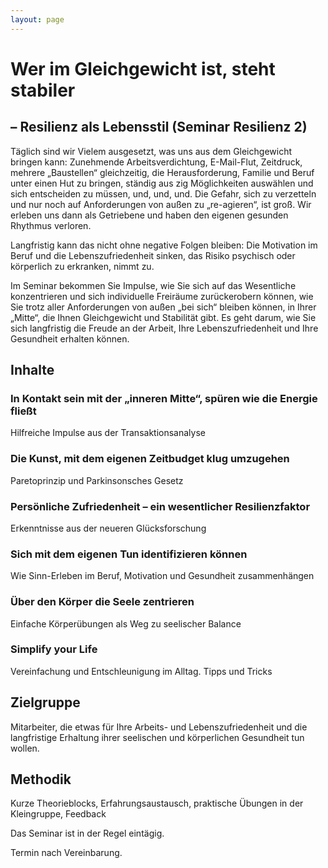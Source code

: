 ```yaml
---
layout: page
---
```


# Wer im Gleichgewicht ist, steht stabiler

## – Resilienz als Lebensstil (Seminar Resilienz 2)

Täglich sind wir Vielem ausgesetzt, was uns aus dem Gleichgewicht bringen kann: Zunehmende Arbeitsverdichtung, E-Mail-Flut, Zeitdruck, mehrere „Baustellen“ gleichzeitig, die Herausforderung, Familie und Beruf unter einen Hut zu bringen, ständig aus zig Möglichkeiten auswählen und sich entscheiden zu müssen, und, und, und. Die Gefahr, sich zu verzetteln und nur noch auf Anforderungen von außen zu „re-agieren“, ist groß. Wir erleben uns dann als Getriebene und haben den eigenen gesunden Rhythmus verloren.

Langfristig kann das nicht ohne negative Folgen bleiben: Die Motivation im Beruf und die Lebenszufriedenheit sinken, das Risiko psychisch oder körperlich zu erkranken, nimmt zu.

Im Seminar bekommen Sie Impulse, wie Sie sich auf das Wesentliche konzentrieren und sich individuelle Freiräume zurückerobern können, wie Sie trotz aller Anforderungen von außen „bei sich“ bleiben können, in Ihrer „Mitte“, die Ihnen Gleichgewicht und Stabilität gibt. Es geht darum, wie Sie sich langfristig die Freude an der Arbeit, Ihre Lebenszufriedenheit und Ihre Gesundheit erhalten können.

## Inhalte

### In Kontakt sein mit der „inneren Mitte“, spüren wie die Energie fließt

Hilfreiche Impulse aus der Transaktionsanalyse

### Die Kunst, mit dem eigenen Zeitbudget klug umzugehen

Paretoprinzip und Parkinsonsches Gesetz

### Persönliche Zufriedenheit – ein wesentlicher Resilienzfaktor

Erkenntnisse aus der neueren Glücksforschung

### Sich mit dem eigenen Tun identifizieren können

Wie Sinn-Erleben im Beruf, Motivation und Gesundheit zusammenhängen

### Über den Körper die Seele zentrieren

Einfache Körperübungen als Weg zu seelischer Balance

### Simplify your Life

Vereinfachung und Entschleunigung im Alltag. Tipps und Tricks

## Zielgruppe

Mitarbeiter, die etwas für Ihre Arbeits- und Lebenszufriedenheit und die langfristige Erhaltung ihrer seelischen und körperlichen Gesundheit tun wollen.

## Methodik

Kurze Theorieblocks, Erfahrungsaustausch, praktische Übungen in der Kleingruppe, Feedback

Das Seminar ist in der Regel eintägig.

Termin nach Vereinbarung.